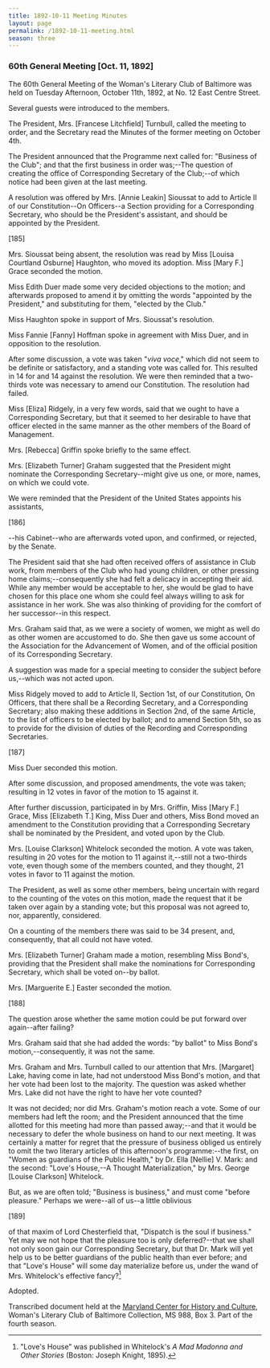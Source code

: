 ```yaml
---
title: 1892-10-11 Meeting Minutes
layout: page
permalink: /1892-10-11-meeting.html
season: three
---
```

### 60th General Meeting [Oct. 11, 1892]

The 60th General Meeting of the Woman's Literary Club of Baltimore was held on Tuesday Afternoon, October 11th, 1892, at No. 12 East Centre Street.

Several guests were introduced to the members.

The President, Mrs. [Francese Litchfield] Turnbull, called the meeting to order, and the Secretary read the Minutes of the former meeting on October 4th.

The President announced that the Programme next called for: "Business of the Club"; and that the first business in order was;--The question of creating the office of Corresponding Secretary of the Club;--of which notice had been given at the last meeting.

A resolution was offered by Mrs. [Annie Leakin] Sioussat to add to Article II of our Constitution--On Officers--a Section providing for a Corresponding Secretary, who should be the President's assistant, and should be appointed by the President.

[185]

Mrs. Sioussat being absent, the resolution was read by Miss [Louisa Courtland Osburne] Haughton, who moved its adoption. Miss [Mary F.] Grace seconded the motion.

Miss Edith Duer made some very decided objections to the motion; and afterwards proposed to amend it by omitting the words "appointed by the President," and substituting for them, "elected by the Club."

Miss Haughton spoke in support of Mrs. Sioussat's resolution.

Miss Fannie [Fanny] Hoffman spoke in agreement with Miss Duer, and in opposition to the resolution.

After some discussion, a vote was taken "_viva voce_," which did not seem to be definite or satisfactory, and a standing vote was called for. This resulted in 14 for and 14 against the resolution. We were then reminded that a two-thirds vote was necessary to amend our Constitution. The resolution had failed.

Miss [Eliza] Ridgely, in a very few words, said that we ought to have a Corresponding Secretary, but that it seemed to her desirable to have that officer elected in the same manner as the other members of the Board of Management.

Mrs. [Rebecca] Griffin spoke briefly to the same effect.

Mrs. [Elizabeth Turner] Graham suggested that the President might nominate the Corresponding Secretary--might give us one, or more, names, on which we could vote.

We were reminded that the President of the United States appoints his assistants,

[186]

--his Cabinet--who are afterwards voted upon, and confirmed, or rejected, by the Senate.

The President said that she had often received offers of assistance in Club work, from members of the Club who had young children, or other pressing home claims;--consequently she had felt a delicacy in accepting their aid. While any member would be acceptable to her, she would be glad to have chosen for this place one whom she could feel always willing to ask for assistance in her work. She was also thinking of providing for the comfort of her successor--in this respect.

Mrs. Graham said that, as we were a society of women, we might as well do as other women are accustomed to do. She then gave us some account of the Association for the Advancement of Women, and of the official position of its Corresponding Secretary.

A suggestion was made for a special meeting to consider the subject before us,--which was not acted upon.

Miss Ridgely moved to add to Article II, Section 1st, of our Constitution, On Officers, that there shall be a Recording Secretary, and a Corresponding Secretary; also making these additions in Section 2nd, of the same Article, to the list of officers to be elected by ballot; and to amend Section 5th, so as to provide for the division of duties of the Recording and Corresponding Secretaries.

[187]

Miss Duer seconded this motion.

After some discussion, and proposed amendments, the vote was taken; resulting in 12 votes in favor of the motion to 15 against it.

After further discussion, participated in by Mrs. Griffin, Miss [Mary F.] Grace, Miss [Elizabeth T.] King, Miss Duer and others, Miss Bond moved an amendment to the Constitution providing that a Corresponding Secretary shall be nominated by the President, and voted upon by the Club.

Mrs. [Louise Clarkson] Whitelock seconded the motion. A vote was taken, resulting in 20 votes for the motion to 11 against it,--still not a two-thirds vote, even though some of the members counted, and they thought, 21 votes in favor to 11 against the motion.

The President, as well as some other members, being uncertain with regard to the counting of the votes on this motion, made the request that it be taken over again by a standing vote; but this proposal was not agreed to, nor, apparently, considered.

On a counting of the members there was said to be 34 present, and, consequently, that all could not have voted.

Mrs. [Elizabeth Turner] Graham made a motion, resembling Miss Bond's, providing that the President shall make the nominations for Corresponding Secretary, which shall be voted on--by ballot.

Mrs. [Marguerite E.] Easter seconded the motion.

[188]

The question arose whether the same motion could be put forward over again--after failing?

Mrs. Graham said that she had added the words: "by ballot" to Miss Bond's motion,--consequently, it was not the same.

Mrs. Graham and Mrs. Turnbull called to our attention that Mrs. [Margaret] Lake, having come in late, had not understood Miss Bond's motion, and that her vote had been lost to the majority. The question was asked whether Mrs. Lake did not have the right to have her vote counted?

It was not decided; nor did Mrs. Graham's motion reach a vote. Some of our members had left the room; and the President announced that the time allotted for this meeting had more than passed away;--and that it would be necessary to defer the whole business on hand to our next meeting. It was certainly a matter for regret that the pressure of business obliged us entirely to omit the two literary articles of this afternoon's programme:--the first, on "Women as guardians of the Public Health," by Dr. Ella [Nellie] V. Mark: and the second: "Love's House,--A Thought Materialization," by Mrs. George [Louise Clarkson] Whitelock.

But, as we are often told; "Business is business," and must come "before pleasure."  Perhaps we were--all of us--a little oblivious

[189]

of that maxim of Lord Chesterfield that, "Dispatch is the soul if business."  Yet may we not hope that the pleasure too is only deferred?--that we shall not only soon gain our Corresponding Secretary, but that Dr. Mark will yet help us to be better guardians of the public health than ever before; and that "Love's House" will some day materialize before us, under the wand of Mrs. Whitelock's effective fancy?[^Love]

[^Love]: "Love's House" was published in Whitelock's _A Mad Madonna and Other Stories_ (Boston: Joseph Knight, 1895).

Adopted.

Transcribed document held at the [Maryland Center for History and Culture](http://mdhs.org/), Woman's Literary Club of Baltimore Collection, MS 988, Box 3. Part of the fourth season.